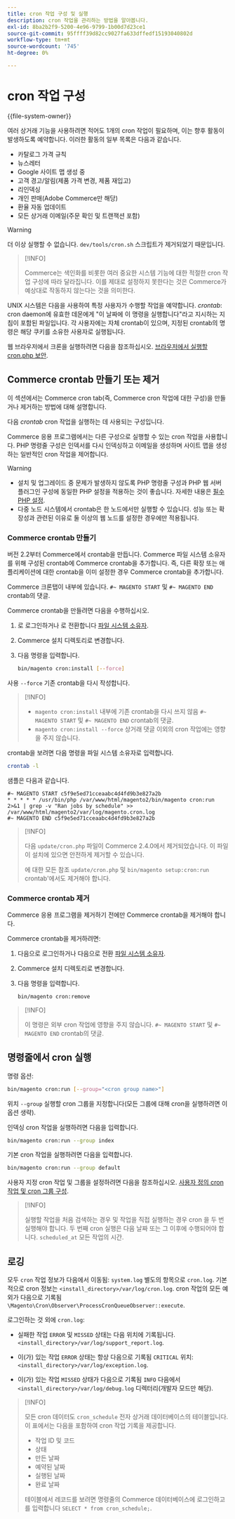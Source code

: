```yaml
---
title: cron 작업 구성 및 실행
description: cron 작업을 관리하는 방법을 알아봅니다.
exl-id: 8ba2b2f9-5200-4e96-9799-1b00d7d23ce1
source-git-commit: 95ffff39d82cc9027fa633dffedf15193040802d
workflow-type: tm+mt
source-wordcount: '745'
ht-degree: 0%

---
```


# cron 작업 구성

{{file-system-owner}}

여러 상거래 기능을 사용하려면 적어도 1개의 cron 작업이 필요하며, 이는 향후 활동이 발생하도록 예약합니다. 이러한 활동의 일부 목록은 다음과 같습니다.

- 카탈로그 가격 규칙
- 뉴스레터
- Google 사이트 맵 생성 중
- 고객 경고/알림(제품 가격 변경, 제품 재입고)
- 리인덱싱
- 개인 판매(Adobe Commerce만 해당)
- 환율 자동 업데이트
- 모든 상거래 이메일(주문 확인 및 트랜잭션 포함)

>[!WARNING]
>
>더 이상 실행할 수 없습니다. `dev/tools/cron.sh` 스크립트가 제거되었기 때문입니다.

>[!INFO]
>
>Commerce는 색인화를 비롯한 여러 중요한 시스템 기능에 대한 적절한 cron 작업 구성에 따라 달라집니다. 이를 제대로 설정하지 못한다는 것은 Commerce가 예상대로 작동하지 않는다는 것을 의미한다.

UNIX 시스템은 다음을 사용하여 특정 사용자가 수행할 작업을 예약합니다. _crontab_: cron daemon에 유효한 데몬에게 &quot;이 날짜에 이 명령을 실행합니다&quot;라고 지시하는 지침이 포함된 파일입니다. 각 사용자에는 자체 crontab이 있으며, 지정된 crontab의 명령은 해당 쿠키를 소유한 사용자로 실행됩니다.

웹 브라우저에서 크론을 실행하려면 다음을 참조하십시오. [브라우저에서 실행할 cron.php 보안](../security/secure-cron-php.md).

## Commerce crontab 만들기 또는 제거

이 섹션에서는 Commerce cron tab(즉, Commerce cron 작업에 대한 구성)을 만들거나 제거하는 방법에 대해 설명합니다.

다음 _crontab_ cron 작업을 실행하는 데 사용되는 구성입니다.

Commerce 응용 프로그램에서는 다른 구성으로 실행할 수 있는 cron 작업을 사용합니다. PHP 명령줄 구성은 인덱서를 다시 인덱싱하고 이메일을 생성하며 사이트 맵을 생성하는 일반적인 cron 작업을 제어합니다.

>[!WARNING]
>
>- 설치 및 업그레이드 중 문제가 발생하지 않도록 PHP 명령줄 구성과 PHP 웹 서버 플러그인 구성에 동일한 PHP 설정을 적용하는 것이 좋습니다. 자세한 내용은 [필수 PHP 설정](../../installation/prerequisites/php-settings.md).
>- 다중 노드 시스템에서 crontab은 한 노드에서만 실행할 수 있습니다. 성능 또는 확장성과 관련된 이유로 둘 이상의 웹 노드를 설정한 경우에만 적용됩니다.

### Commerce crontab 만들기

버전 2.2부터 Commerce에서 crontab을 만듭니다. Commerce 파일 시스템 소유자를 위해 구성된 crontab에 Commerce crontab을 추가합니다. 즉, 다른 확장 또는 애플리케이션에 대한 crontab을 이미 설정한 경우 Commerce crontab을 추가합니다.

Commerce 크론탭이 내부에 있습니다. `#~ MAGENTO START` 및 `#~ MAGENTO END` crontab의 댓글.

Commerce crontab을 만들려면 다음을 수행하십시오.

1. 로 로그인하거나 로 전환합니다 [파일 시스템 소유자](../../installation/prerequisites/file-system/overview.md).
1. Commerce 설치 디렉토리로 변경합니다.
1. 다음 명령을 입력합니다.

   ```bash
   bin/magento cron:install [--force]
   ```

사용 `--force` 기존 crontab을 다시 작성합니다.

>[!INFO]
>
>- `magento cron:install` 내부에 기존 crontab을 다시 쓰지 않음 `#~ MAGENTO START` 및 `#~ MAGENTO END` crontab의 댓글.
>- `magento cron:install --force` 상거래 댓글 이외의 cron 작업에는 영향을 주지 않습니다.

crontab을 보려면 다음 명령을 파일 시스템 소유자로 입력합니다.

```bash
crontab -l
```

샘플은 다음과 같습니다.

```terminal
#~ MAGENTO START c5f9e5ed71cceaabc4d4fd9b3e827a2b
* * * * * /usr/bin/php /var/www/html/magento2/bin/magento cron:run 2>&1 | grep -v "Ran jobs by schedule" >> /var/www/html/magento2/var/log/magento.cron.log
#~ MAGENTO END c5f9e5ed71cceaabc4d4fd9b3e827a2b
```

>[!INFO]
>
>다음 `update/cron.php` 파일이 Commerce 2.4.0에서 제거되었습니다. 이 파일이 설치에 있으면 안전하게 제거할 수 있습니다.
>
>에 대한 모든 참조 `update/cron.php` 및 `bin/magento setup:cron:run` crontab&#39;에서도 제거해야 합니다.

### Commerce crontab 제거

Commerce 응용 프로그램을 제거하기 전에만 Commerce crontab을 제거해야 합니다.

Commerce crontab을 제거하려면:

1. 다음으로 로그인하거나 다음으로 전환 [파일 시스템 소유자](../../installation/prerequisites/file-system/overview.md).
1. Commerce 설치 디렉토리로 변경합니다.
1. 다음 명령을 입력합니다.

   ```bash
   bin/magento cron:remove
   ```

>[!INFO]
>
>이 명령은 외부 cron 작업에 영향을 주지 않습니다. `#~ MAGENTO START` 및 `#~ MAGENTO END` crontab의 댓글.

## 명령줄에서 cron 실행

명령 옵션:

```bash
bin/magento cron:run [--group="<cron group name>"]
```

위치 `--group` 실행할 cron 그룹을 지정합니다(모든 그룹에 대해 cron을 실행하려면 이 옵션 생략).

인덱싱 cron 작업을 실행하려면 다음을 입력합니다.

```bash
bin/magento cron:run --group index
```

기본 cron 작업을 실행하려면 다음을 입력합니다.

```bash
bin/magento cron:run --group default
```

사용자 지정 cron 작업 및 그룹을 설정하려면 다음을 참조하십시오. [사용자 정의 cron 작업 및 cron 그룹 구성](../cron/custom-cron.md).

>[!INFO]
>
>실행할 작업을 처음 검색하는 경우 및 작업을 직접 실행하는 경우 cron 을 두 번 실행해야 합니다. 두 번째 cron 실행은 다음 날짜 또는 그 이후에 수행되어야 합니다. `scheduled_at` 모든 작업의 시간.

## 로깅

모두 `cron` 작업 정보가 다음에서 이동됨: `system.log` 별도의 항목으로 `cron.log`.
기본적으로 cron 정보는 `<install_directory>/var/log/cron.log`.
cron 작업의 모든 예외가 다음으로 기록됨 `\Magento\Cron\Observer\ProcessCronQueueObserver::execute`.

로그인하는 것 외에 `cron.log`:

- 실패한 작업 `ERROR` 및 `MISSED` 상태는 다음 위치에 기록됩니다. `<install_directory>/var/log/support_report.log`.

- 이(가) 있는 작업 `ERROR` 상태는 항상 다음으로 기록됨 `CRITICAL` 위치: `<install_directory>/var/log/exception.log`.

- 이(가) 있는 작업 `MISSED` 상태가 다음으로 기록됨 `INFO` 다음에서 `<install_directory>/var/log/debug.log` 디렉터리(개발자 모드만 해당).

>[!INFO]
>
>모든 cron 데이터도 `cron_schedule` 전자 상거래 데이터베이스의 테이블입니다. 이 표에서는 다음을 포함하여 cron 작업 기록을 제공합니다.
>
>- 작업 ID 및 코드
>- 상태
>- 만든 날짜
>- 예약된 날짜
>- 실행된 날짜
>- 완료 날짜
>
>테이블에서 레코드를 보려면 명령줄의 Commerce 데이터베이스에 로그인하고 를 입력합니다 `SELECT * from cron_schedule;`.
